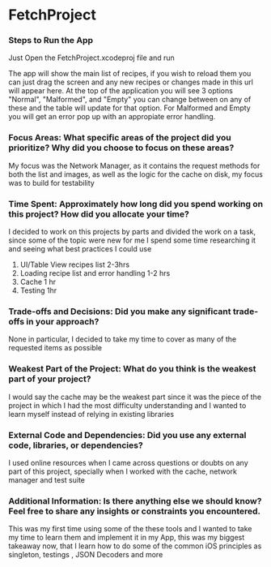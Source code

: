 # FetchProject
### Steps to Run the App

Just Open the FetchProject.xcodeproj file and run

The app will show the main list of recipes, if you wish to reload them you can just drag the screen and any new recipes or changes made in this url will appear here. At the top of the application you will see 3 options "Normal", "Malformed", and "Empty" you can change between on any of these and the table will update for that option. For Malformed and Empty you will get an error pop up with an appropiate error handling.

### Focus Areas: What specific areas of the project did you prioritize? Why did you choose to focus on these areas?

My focus was the Network Manager, as it contains the request methods for both the list and images, as well as the logic for the cache on disk, my focus was to build for testability

### Time Spent: Approximately how long did you spend working on this project? How did you allocate your time?

I decided to work on this projects by parts and divided the work on a task, since some of the topic were new for me I spend some time researching it and seeing what best practices I could use 

1. UI/Table View recipes list 2-3hrs
2. Loading recipe list and error handling 1-2 hrs
3. Cache 1 hr
4. Testing 1hr


### Trade-offs and Decisions: Did you make any significant trade-offs in your approach?

None in particular, I decided to take my time to cover as many of the requested items as possible

### Weakest Part of the Project: What do you think is the weakest part of your project?

I would say the cache may be the weakest part since it was the piece of the project in which I had the most difficulty understanding and I wanted to learn myself instead of relying in existing libraries

### External Code and Dependencies: Did you use any external code, libraries, or dependencies?

I used online resources when I came across questions or doubts on any part of this project, specially when I worked with the cache, network manager and test suite

### Additional Information: Is there anything else we should know? Feel free to share any insights or constraints you encountered.

This was my first time using some of the these tools and I wanted to take my time to learn them and implement it in my App, this was my biggest takeaway now, that I learn how to do some of the common iOS principles as singleton, testings , JSON Decoders and more
